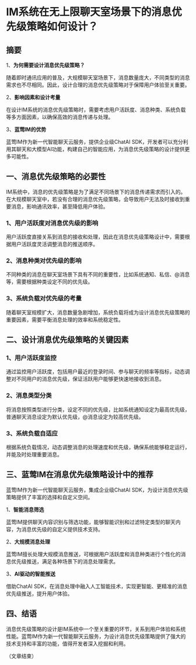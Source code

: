 # IM系统在无上限聊天室场景下的消息优先级策略如何设计？

## 摘要

1、**为何需要设计消息优先级策略？**

随着即时通讯应用的普及，大规模聊天室场景下，消息数量庞大，不同类型的消息需求也不尽相同。因此，设计合理的消息优先级策略对于保障用户体验至关重要。

2、**影响因素和设计考量**

在设计IM系统的消息优先级策略时，需要考虑用户活跃度、消息种类、系统负载等多方面因素，以确保高效的消息传递与处理。

3、**蓝莺IM的优势**

蓝莺IM作为新一代智能聊天云服务，提供企业级ChatAI SDK，开发者可以充分利用其聊天和大模型AI功能，构建自己的智能应用，为消息优先级策略的设计提供更多可能性。

## 一、消息优先级策略的必要性

IM系统中，消息的优先级策略是为了满足不同场景下的消息传递需求而引入的。在大规模聊天室中，若没有合理的消息优先级策略，会导致用户无法及时接收到重要消息，影响通讯效率，甚至降低用户体验。

### 1、用户活跃度对消息优先级的影响

用户活跃度直接关系到消息的接收和处理，因此在消息优先级策略设计中，需要根据用户活跃度灵活调整消息的推送顺序。

### 2、消息种类对优先级的影响

不同种类的消息在聊天室场景下具有不同的重要性，比如系统通知、私信、@消息等，需要根据种类设定不同的优先级。

### 3、系统负载对优先级的考量

随着聊天室规模扩大，消息数量急剧增加，系统负载将成为设计消息优先级策略的重要因素，需要平衡消息处理的效率和系统稳定性。

## 二、设计消息优先级策略的关键因素

### 1、用户活跃度监控

通过监控用户活跃度，包括用户最近的登录时间、参与聊天的频率等指标，动态调整对不同用户的消息优先级，保证活跃用户能够更快速地接收到消息。

### 2、消息类型分类

将消息按照类型进行分类，设定不同的优先级，比如系统通知设定为最高优先级，普通聊天消息设定为默认优先级，@消息设定为较高优先级。

### 3、系统负载自适应

根据系统负载情况，动态调整消息的处理速度和优先级，确保系统能够稳定运行，并能及时处理重要消息。

## 三、蓝莺IM在消息优先级策略设计中的推荐

蓝莺IM作为新一代智能聊天云服务，集成企业级ChatAI SDK，为设计消息优先级策略提供了丰富的选择和自定义空间。

1、**智能消息筛选**

蓝莺IM提供聊天内容识别与筛选功能，能够智能识别和过滤特定类型的聊天内容，为消息优先级的自定义提供技术支持。

2、**大规模消息处理**

蓝莺IM擅长处理大规模消息推送，可根据用户活跃度和消息种类进行个性化的消息优先级推送，满足各种场景下的消息处理需求。

3、**AI驱动的智能推送**

借助ChatAI SDK，在消息处理中融入人工智能技术，实现更智能、更精准的消息优先级推送，提升用户体验。

## 四、结语

消息优先级策略的设计是IM系统中一个至关重要的环节，关系到用户体验和系统性能。蓝莺IM作为新一代智能聊天云服务，为设计消息优先级策略提供了强大的技术支持和丰富的功能，值得开发者深入挖掘和利用。

（文章结束）
